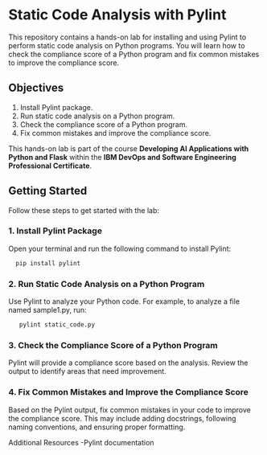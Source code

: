 # Static Code Analysis with Pylint

This repository contains a hands-on lab for installing and using Pylint to perform static code analysis on Python programs. You will learn how to check the compliance score of a Python program and fix common mistakes to improve the compliance score.

## Objectives

1. Install Pylint package.
2. Run static code analysis on a Python program.
3. Check the compliance score of a Python program.
4. Fix common mistakes and improve the compliance score.

This hands-on lab is part of the course **Developing AI Applications with Python and Flask** within the **IBM DevOps and Software Engineering Professional Certificate**.

## Getting Started

Follow these steps to get started with the lab:

### 1. Install Pylint Package

Open your terminal and run the following command to install Pylint:
 ```bash
   pip install pylint
 ```

### 2. Run Static Code Analysis on a Python Program

Use Pylint to analyze your Python code. For example, to analyze a file named sample1.py, run:
```bash
   pylint static_code.py
 ```

### 3. Check the Compliance Score of a Python Program

Pylint will provide a compliance score based on the analysis. Review the output to identify areas that need improvement.

### 4. Fix Common Mistakes and Improve the Compliance Score

Based on the Pylint output, fix common mistakes in your code to improve the compliance score. This may include adding docstrings, following naming conventions, and ensuring proper formatting.

Additional Resources
-Pylint documentation


